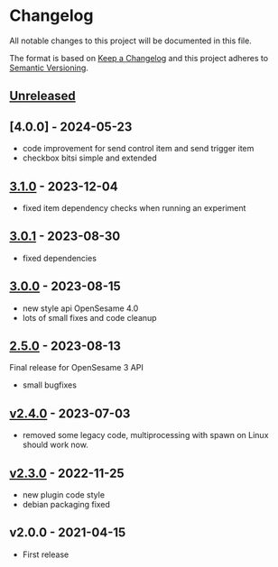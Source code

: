 # Changelog

All notable changes to this project will be documented in this file.

The format is based on [Keep a Changelog](http://keepachangelog.com/en/1.0.0/)
and this project adheres to [Semantic Versioning](http://semver.org/spec/v2.0.0.html).

## [Unreleased]

    
## [4.0.0] - 2024-05-23

- code improvement for send control item and send trigger item
- checkbox bitsi simple and extended
    
## [3.1.0] - 2023-12-04

- fixed item dependency checks when running an experiment
    
## [3.0.1] - 2023-08-30

- fixed dependencies
    
## [3.0.0] - 2023-08-15

- new style api OpenSesame 4.0
- lots of small fixes and code cleanup
    
## [2.5.0] - 2023-08-13

Final release for OpenSesame 3 API

- small bugfixes
    
## [v2.4.0] - 2023-07-03

- removed some legacy code, multiprocessing with spawn on Linux should work now.
    
## [v2.3.0] - 2022-11-25

- new plugin code style
- debian packaging fixed

## v2.0.0 - 2021-04-15

- First release

[Unreleased]: https://github.com/dev-jam/opensesame-plugin-radboudbox/compare/3.1.0...HEAD
[3.1.0]: https://github.com/dev-jam/opensesame-plugin-radboudbox/compare/3.0.1...3.1.0
[3.0.1]: https://github.com/dev-jam/opensesame-plugin-radboudbox/compare/3.0.0...3.0.1
[3.0.0]: https://github.com/dev-jam/opensesame-plugin-radboudbox/compare/2.5.0...3.0.0
[2.5.0]: https://github.com/dev-jam/opensesame-plugin-radboudbox/compare/v2.4.0...2.5.0
[v2.4.0]: https://github.com/dev-jam/opensesame-plugin-radboudbox/compare/v2.3.0...v2.4.0
[v2.3.0]: https://github.com/dev-jam/opensesame-plugin-radboudbox/compare/v2.0.0...v2.3.0
